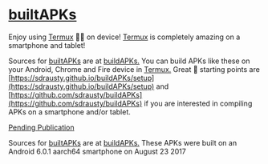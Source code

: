 # [builtAPKs](https://github.com/sdrausty/builtAPKs)

Enjoy using [Termux](https://termux.com/) 💪🙂 on device! [Termux](https://termux.com/) is completely amazing on a smartphone and tablet! 

Sources for [builtAPKs](https://github.com/sdrausty/builtAPKs) are at [buildAPKs.](https://sdrausty.github.io/buildAPKs/) You can build APKs like these on your Android, Chrome and Fire device in [Termux.](https://termux.com/)  Great 🌟 starting points are [https://sdrausty.github.io/buildAPKs/setup](https://sdrausty.github.io/buildAPKs/setup) and [https://github.com/sdrausty/buildAPKs](https://github.com/sdrausty/buildAPKs) if you are interested in compiling APKs on a smartphone and/or tablet.

[Pending Publication](https://github.com/sdrausty/buildtAPKs)

Sources for [builtAPKs](https://github.com/sdrausty/builtAPKs) are at [buildAPKs.](https://sdrausty.github.io/buildAPKs/) These APKs were built on an Android 6.0.1 aarch64 smartphone on August 23 2017
